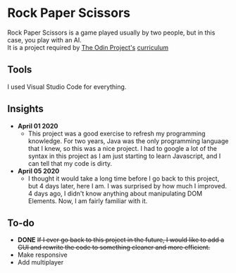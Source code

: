 # Rock Paper Scissors
Rock Paper Scissors is a game played usually by two people, but in this case, you play with an AI.
<br> It is a project required by [The Odin Project's](https://www.theodinproject.com/) [curriculum](https://www.theodinproject.com/courses/web-development-101/lessons/rock-paper-scissors)

## Tools
I used Visual Studio Code for everything.

## Insights
* <strong>April 01 2020</strong>
  * This project was a good exercise to refresh my programming knowledge. For two years, Java was the only programming language that I knew, so this was a nice project. I had to google a lot of the syntax in this project as I am just starting to learn Javascript, and I can tell that my code is dirty.
* <strong>April 05 2020</strong>
  * I thought it would take a long time before I go back to this project, but 4 days later, here I am. I was surprised by how much I improved. 4 days ago, I didn't know anything about manipulating DOM Elements. Now, I am fairly familiar with it.
  

## To-do
* <strong>DONE</strong> <strike>If I ever go back to this project in the future, I would like to add a GUI and rewrite the code to something cleaner and more efficient.</strike>
* Make responsive
* Add multiplayer
